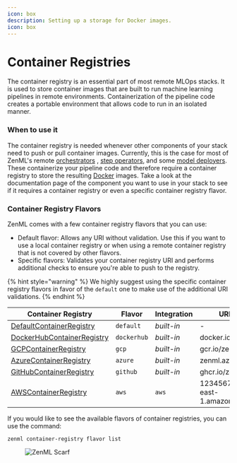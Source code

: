 ```yaml
---
icon: box
description: Setting up a storage for Docker images.
icon: box
---
```


# Container Registries

The container registry is an essential part of most remote MLOps stacks. It is used to store container images that are built to run machine learning pipelines in remote environments. Containerization of the pipeline code creates a portable environment that allows code to run in an isolated manner.

### When to use it

The container registry is needed whenever other components of your stack need to push or pull container images. Currently, this is the case for most of ZenML's remote [orchestrators](../orchestrators/orchestrators.md) , [step operators](../step-operators/step-operators.md), and some [model deployers](../model-deployers/model-deployers.md). These containerize your pipeline code and therefore require a container registry to store the resulting [Docker](https://www.docker.com/) images. Take a look at the documentation page of the component you want to use in your stack to see if it requires a container registry or even a specific container registry flavor.

### Container Registry Flavors

ZenML comes with a few container registry flavors that you can use:

* Default flavor: Allows any URI without validation. Use this if you want to use a local container registry or when using a remote container registry that is not covered by other flavors.
* Specific flavors: Validates your container registry URI and performs additional checks to ensure you're able to push to the registry.

{% hint style="warning" %}
We highly suggest using the specific container registry flavors in favor of the `default` one to make use of the additional URI validations.
{% endhint %}

| Container Registry                         | Flavor      | Integration | URI example                               |
| ------------------------------------------ | ----------- | ----------- | ----------------------------------------- |
| [DefaultContainerRegistry](default.md)     | `default`   | _built-in_  | -                                         |
| [DockerHubContainerRegistry](dockerhub.md) | `dockerhub` | _built-in_  | docker.io/zenml                           |
| [GCPContainerRegistry](gcp.md)             | `gcp`       | _built-in_  | gcr.io/zenml                              |
| [AzureContainerRegistry](azure.md)         | `azure`     | _built-in_  | zenml.azurecr.io                          |
| [GitHubContainerRegistry](github.md)       | `github`    | _built-in_  | ghcr.io/zenml                             |
| [AWSContainerRegistry](aws.md)             | `aws`       | `aws`       | 123456789.dkr.ecr.us-east-1.amazonaws.com |

If you would like to see the available flavors of container registries, you can use the command:

```shell
zenml container-registry flavor list
```

<figure><img src="https://static.scarf.sh/a.png?x-pxid=f0b4f458-0a54-4fcd-aa95-d5ee424815bc" alt="ZenML Scarf"><figcaption></figcaption></figure>
